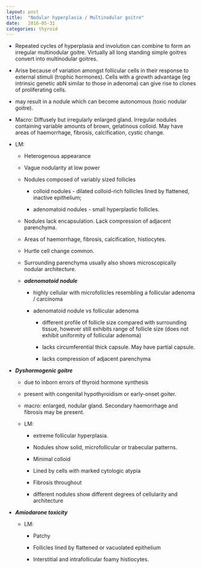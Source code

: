 ```yaml
---
layout: post
title:  "Nodular hyperplasia / Multinodular goitre"
date:   2016-05-31 
categories: thyroid
---
```


-   Repeated cycles of hyperplasia and involution can combine to form an
    irregular multinodular goitre. Virtually all long standing simple
    goitres convert into multinodular goitres.

-   Arise because of variation amongst follicular cells in their
    response to external stimuli (trophic hormones). Cells with a growth
    advantage (eg intrinsic genetic abN similar to those in adenoma) can
    give rise to clones of proliferating cells.

-   may result in a nodule which can become autonomous (toxic
    nodular goitre).

-   Macro: Diffusely but irregularly enlarged gland. Irregular nodules
    containing variable amounts of brown, gelatinous colloid. May have
    areas of haemorrhage, fibrosis, calcification, cystic change.

-   LM:

    -   Heterogenous appearance

    -   Vague nodularity at low power

    -   Nodules composed of variably sized follicles

        -   colloid nodules - dilated colloid-rich follicles lined by
            flattened, inactive epithelium;

        -   adenomatoid nodules - small hyperplastic follicles.

    -   Nodules lack encapsulation. Lack compression of
        adjacent parenchyma.

    -   Areas of haemorrhage, fibrosis, calcification, histiocytes.

    -   Hurtle cell change common.

    -   Surrounding parenchyma usually also shows microscopically
        nodular architecture.

    -   ***adenomatoid nodule***

        -   highly cellular with microfollicles resembling a follicular
            adenoma / carcinoma

        -   adenomatoid nodule vs follicular adenoma

            -   different profile of follicle size compared with
                surrounding tissue, however still exhibits range of
                follicle size (does not exhibit uniformity of
                follicular adenoma)

            -   lacks circumferential thick capsule. May have
                partial capsule.

            -   lacks compression of adjacent parenchyma

<!-- -->

-   ***Dyshormogenic goitre***

    -   due to inborn errors of thyroid hormone synthesis

    -   present with congenital hypothyroidism or early-onset goiter.

    -   macro: enlarged, nodular gland. Secondary haemorrhage and
        fibrosis may be present.

    -   LM:

        -   extreme follicular hyperplasia.

        -   Nodules show solid, microfollicular or trabecular patterns.

        -   Minimal colloid

        -   Lined by cells with marked cytologic atypia

        -   Fibrosis throughout

        -   different nodules show different degrees of cellularity and
            architecture

-   ***Amiodarone toxicity***

    -   LM:

        -   Patchy

        -   Follicles lined by flattened or vacuolated epithelium

        -   Interstitial and intrafollicular foamy histiocytes.


